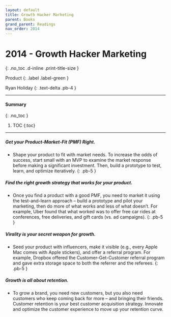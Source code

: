 ```yaml
---
layout: default
title: Growth Hacker Marketing
parent: Books
grand_parent: Readings
nav_order: 2014
---
```


# 2014 - Growth Hacker Marketing
{: .no_toc .d-inline .print-title-size }

Product
{: .label .label-green }

Ryan Holiday 
{: .text-delta .pb-4 }

---

#### Summary 
{: .no_toc }

1. TOC
{:toc}

---

##### Get your Product-Market-Fit (PMF) Right.
- Shape your product to fit with market needs. To increase the odds of success, start small with an MVP to examine the market response before making a significant investment. Then, build a prototype to test, learn, and optimize iteratively.
{: .pb-5 }

##### Find the right growth strategy that works for your product.
- Once you find a product with a good PMF, you need to market it using the test-and-learn approach – build a prototype and pilot your marketing, then do more of what works and less of what doesn’t. For example, Uber found that what worked was to offer free car rides at conferences, free deliveries, and gift cards (vs. ad campaigns).
{: .pb-5 }

##### Virality is your secret weapon for growth.
- Seed your product with influencers, make it visible (e.g., every Apple Mac comes with Apple stickers), and offer a referral program. For example, Dropbox offered the Customer-Get-Customer referral program and gave extra storage space to both the referrer and the referees.
{: .pb-5 }

##### Growth is all about retention. 
- To grow a brand, you need new customers, but you also need customers who keep coming back for more – and bringing their friends. Customer retention is your best customer acquisition strategy. Innovate and optimize the customer experience to move up your retention curve.
